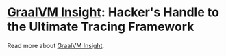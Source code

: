 # [GraalVM Insight](Insight.md): Hacker's Handle to the Ultimate Tracing Framework

Read more about [GraalVM Insight](Insight-Manual.md).

